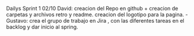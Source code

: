 Dailys Sprint 1 
02/10
David: creacion del Repo en github + creacion de carpetas y archivos retro y readme. creacion del logotipo para la pagina.
-Gustavo: crea el grupo de trabajo en Jira , con las diferentes tareas en el backlog y dar inicio al spring. 